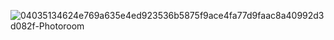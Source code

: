 ![04035134624e769a635e4ed923536b5875f9ace4fa77d9faac8a40992d3d082f-Photoroom](https://github.com/user-attachments/assets/b9ccba6c-01fb-4bf6-aec5-ac67cda62734)
